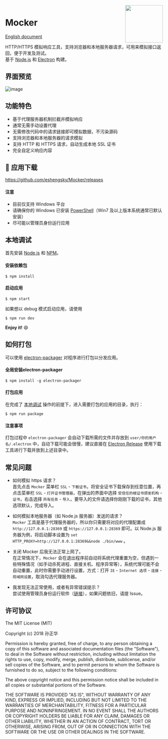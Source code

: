 <img src="https://github.com/eshengsky/Mocker/blob/master/static/image/mocker.png" height="120" align="right">

# Mocker

[English document](https://github.com/eshengsky/Mocker/blob/master/README.md)

HTTP/HTTPS 模拟响应工具，支持浏览器和本地服务器请求，可用来模拟接口返回，便于开发及测试。  
基于 [Node.js](https://nodejs.org) 和 [Electron](http://electron.atom.io/) 构建。

## 界面预览
![image](https://raw.githubusercontent.com/eshengsky/Mocker/master/static/image/preview_zh.png)

## 功能特色
* 基于代理服务器机制拦截并模拟响应
* 通常无需手动设置代理
* 无需修改代码中的请求链接即可模拟数据，不污染源码
* 支持浏览器和本地服务器的请求模拟
* 支持 HTTP 和 HTTPS 请求，自动生成本地 SSL 证书
* 完全自定义响应内容

## :gift: 应用下载
https://github.com/eshengsky/Mocker/releases

#### 注意
* 目前仅支持 Windows 平台
* 请确保你的 Windows 已安装 [PowerShell](https://www.microsoft.com/zh-cn/download/details.aspx?id=40855)（Win7 及以上版本系统通常已默认安装）
* 尽可能以管理员身份运行应用

## 本地调试

首先安装 [Node.js](https://nodejs.org/en/download/) 和 [NPM](https://www.npmjs.com/)。  

#### 安装依赖包
```shell
$ npm install
```
#### 启动应用
```shell
$ npm start
```
如果想以 debug 模式启动应用，请使用
```shell
$ npm run dev
```
**Enjoy it!** :smile:

## 如何打包

可以使用 [electron-packager](https://github.com/electron-userland/electron-packager) 对程序进行打包以分发应用。

#### 全局安装electron-packager
```shell
$ npm install -g electron-packager
```
#### 打包应用
在完成了 [本地调试](#本地调试) 操作的前提下，进入需要打包的应用的目录，执行：
```shell
$ npm run package
```

#### 注意事项
打包过程中 `electron-packager` 会自动下载所需的文件并存放到 `user/你的用户名/.electron` 中，自动下载可能会很慢，建议直接在 [Electron Release](https://github.com/electron/electron/releases) 使用下载工具进行下载并放到上述目录中。

## 常见问题
* 如何模拟 https 请求？  
首先点击 `Mocker` 菜单栏 `SSL` - `下载证书`，将安全证书下载保存到任意位置，再点击菜单栏 `SSL` - `打开证书管理器`，在弹出的界面中选择 `受信任的根证书颁发机构` - `证书`，右击选择 `所有任务` - `导入`，要导入的文件请选择你刚刚下载的证书，其他选项默认，完成导入。

* 如何模拟本地服务器（如 Node.js 服务器）发送的请求？  
`Mocker` 工具是基于代理服务器的，所以你只需要将对应的代理配置成 `http://127.0.0.1:28369` 或 `https://127.0.0.1:28369` 即可。以 Node.js 服务器为例，将启动脚本设置为 `set HTTP_PROXY=http://127.0.0.1:28369&&node ./bin/www` 。

* 关闭 Mocker 后我无法正常上网了。  
在正常情况下，`Mocker` 会在退出程序前自动将系统代理重置为空，但遇到一些特殊情况（如手动杀死进程、直接关机、程序异常等），系统代理可能不会自动重置，此时你需要手动进行设置，方式：打开 `IE` - `Internet 选项` - `连接` - `局域网设置`，取消勾选代理服务器。

* 我发现无法正常使用，或者有异常错误提示？  
尝试使用管理员身份运行软件（[链接](http://www.skysun.name/blog/os/set-default-to-run-as-administrator-in-windows)），如果问题依旧，请提 Issue。

## 许可协议
The MIT License (MIT)

Copyright (c) 2018 孙正华

Permission is hereby granted, free of charge, to any person obtaining a copy of this software and associated documentation files (the "Software"), to deal in the Software without restriction, including without limitation the rights to use, copy, modify, merge, publish, distribute, sublicense, and/or sell copies of the Software, and to permit persons to whom the Software is furnished to do so, subject to the following conditions:

The above copyright notice and this permission notice shall be included in all copies or substantial portions of the Software.

THE SOFTWARE IS PROVIDED "AS IS", WITHOUT WARRANTY OF ANY KIND, EXPRESS OR IMPLIED, INCLUDING BUT NOT LIMITED TO THE WARRANTIES OF MERCHANTABILITY, FITNESS FOR A PARTICULAR PURPOSE AND NONINFRINGEMENT. IN NO EVENT SHALL THE AUTHORS OR COPYRIGHT HOLDERS BE LIABLE FOR ANY CLAIM, DAMAGES OR OTHER LIABILITY, WHETHER IN AN ACTION OF CONTRACT, TORT OR OTHERWISE, ARISING FROM, OUT OF OR IN CONNECTION WITH THE SOFTWARE OR THE USE OR OTHER DEALINGS IN THE SOFTWARE.